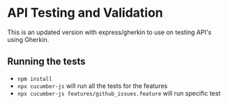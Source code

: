 # API Testing and Validation
This is an updated version with express/gherkin to use on testing API's using Gherkin.

## Running the tests
- `npm install`
- `npx cucumber-js` will run all the tests for the features
- `npx cucumber-js features/github_issues.feature` will run specific test

